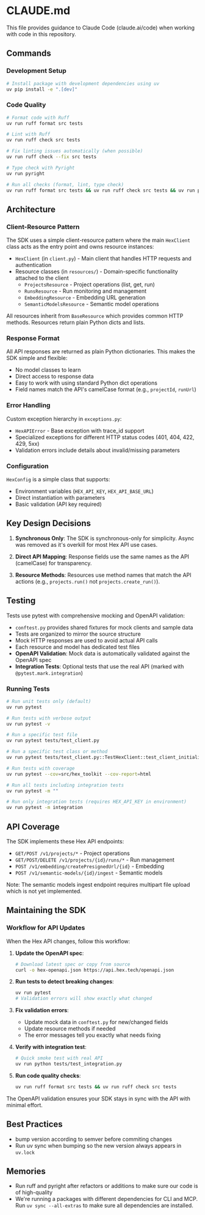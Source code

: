 # CLAUDE.md

This file provides guidance to Claude Code (claude.ai/code) when working with code in this repository.

## Commands

### Development Setup
```bash
# Install package with development dependencies using uv
uv pip install -e ".[dev]"
```

### Code Quality
```bash
# Format code with Ruff
uv run ruff format src tests

# Lint with Ruff
uv run ruff check src tests

# Fix linting issues automatically (when possible)
uv run ruff check --fix src tests

# Type check with Pyright
uv run pyright

# Run all checks (format, lint, type check)
uv run ruff format src tests && uv run ruff check src tests && uv run pyright
```

## Architecture

### Client-Resource Pattern
The SDK uses a simple client-resource pattern where the main `HexClient` class acts as the entry point and owns resource instances:

- `HexClient` (in `client.py`) - Main client that handles HTTP requests and authentication
- Resource classes (in `resources/`) - Domain-specific functionality attached to the client
  - `ProjectsResource` - Project operations (list, get, run)
  - `RunsResource` - Run monitoring and management
  - `EmbeddingResource` - Embedding URL generation
  - `SemanticModelsResource` - Semantic model operations

All resources inherit from `BaseResource` which provides common HTTP methods. Resources return plain Python dicts and lists.

### Response Format
All API responses are returned as plain Python dictionaries. This makes the SDK simple and flexible:
- No model classes to learn
- Direct access to response data
- Easy to work with using standard Python dict operations
- Field names match the API's camelCase format (e.g., `projectId`, `runUrl`)

### Error Handling
Custom exception hierarchy in `exceptions.py`:
- `HexAPIError` - Base exception with trace_id support
- Specialized exceptions for different HTTP status codes (401, 404, 422, 429, 5xx)
- Validation errors include details about invalid/missing parameters

### Configuration
`HexConfig` is a simple class that supports:
- Environment variables (`HEX_API_KEY`, `HEX_API_BASE_URL`)
- Direct instantiation with parameters
- Basic validation (API key required)

## Key Design Decisions

1. **Synchronous Only**: The SDK is synchronous-only for simplicity. Async was removed as it's overkill for most Hex API use cases.

2. **Direct API Mapping**: Response fields use the same names as the API (camelCase) for transparency.

3. **Resource Methods**: Resources use method names that match the API actions (e.g., `projects.run()` not `projects.create_run()`).

## Testing

Tests use pytest with comprehensive mocking and OpenAPI validation:
- `conftest.py` provides shared fixtures for mock clients and sample data
- Tests are organized to mirror the source structure
- Mock HTTP responses are used to avoid actual API calls
- Each resource and model has dedicated test files
- **OpenAPI Validation**: Mock data is automatically validated against the OpenAPI spec
- **Integration Tests**: Optional tests that use the real API (marked with `@pytest.mark.integration`)

### Running Tests
```bash
# Run unit tests only (default)
uv run pytest

# Run tests with verbose output
uv run pytest -v

# Run a specific test file
uv run pytest tests/test_client.py

# Run a specific test class or method
uv run pytest tests/test_client.py::TestHexClient::test_client_initialization

# Run tests with coverage
uv run pytest --cov=src/hex_toolkit --cov-report=html

# Run all tests including integration tests
uv run pytest -m ""

# Run only integration tests (requires HEX_API_KEY in environment)
uv run pytest -m integration
```

## API Coverage

The SDK implements these Hex API endpoints:
- `GET/POST /v1/projects/*` - Project operations
- `GET/POST/DELETE /v1/projects/{id}/runs/*` - Run management
- `POST /v1/embedding/createPresignedUrl/{id}` - Embedding
- `POST /v1/semantic-models/{id}/ingest` - Semantic models

Note: The semantic models ingest endpoint requires multipart file upload which is not yet implemented.

## Maintaining the SDK

### Workflow for API Updates
When the Hex API changes, follow this workflow:

1. **Update the OpenAPI spec**:
   ```bash
   # Download latest spec or copy from source
   curl -o hex-openapi.json https://api.hex.tech/openapi.json
   ```

2. **Run tests to detect breaking changes**:
   ```bash
   uv run pytest
   # Validation errors will show exactly what changed
   ```

3. **Fix validation errors**:
   - Update mock data in `conftest.py` for new/changed fields
   - Update resource methods if needed
   - The error messages tell you exactly what needs fixing

4. **Verify with integration test**:
   ```bash
   # Quick smoke test with real API
   uv run python tests/test_integration.py
   ```

5. **Run code quality checks**:
   ```bash
   uv run ruff format src tests && uv run ruff check src tests
   ```

The OpenAPI validation ensures your SDK stays in sync with the API with minimal effort.

## Best Practices

- bump version according to semver before commiting changes
- Run uv sync when bumping so the new version always appears in `uv.lock`

## Memories

- Run ruff and pyright after refactors or additions to make sure our code is of high-quality
- We're running a packages with different dependencies for CLI and MCP. Run `uv sync --all-extras` to make sure all dependencies are installed.